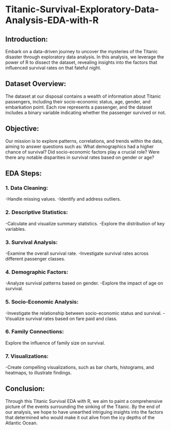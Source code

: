 # Titanic-Survival-Exploratory-Data-Analysis-EDA-with-R

## Introduction:
Embark on a data-driven journey to uncover the mysteries of the Titanic disaster through exploratory data analysis. In this analysis, 
we leverage the power of R to dissect the dataset, revealing insights into the factors that influenced survival rates on that fateful night.

## Dataset Overview:
The dataset at our disposal contains a wealth of information about Titanic passengers, including their socio-economic status, age, gender, and 
embarkation point. Each row represents a passenger, and the dataset includes a binary variable indicating whether the passenger survived or not.

## Objective:
Our mission is to explore patterns, correlations, and trends within the data, aiming to answer questions such as: What demographics had a higher 
chance of survival? Did socio-economic factors play a crucial role? Were there any notable disparities in survival rates based on gender or age?

## EDA Steps:

### 1. Data Cleaning:
-Handle missing values.
-Identify and address outliers.

### 2. Descriptive Statistics:
-Calculate and visualize summary statistics.
-Explore the distribution of key variables.

### 3. Survival Analysis:
-Examine the overall survival rate.
-Investigate survival rates across different passenger classes.

### 4. Demographic Factors:
-Analyze survival patterns based on gender.
-Explore the impact of age on survival.


### 5. Socio-Economic Analysis:
-Investigate the relationship between socio-economic status and survival.
-Visualize survival rates based on fare paid and class.

### 6. Family Connections:
Explore the influence of family size on survival.

### 7. Visualizations:
-Create compelling visualizations, such as bar charts, histograms, and heatmaps, to illustrate findings.

## Conclusion:
Through this Titanic Survival EDA with R, we aim to paint a comprehensive picture of the events surrounding the sinking of the Titanic. By the end 
of our analysis, we hope to have unearthed intriguing insights into the factors that determined who would make it out alive from the icy depths of the 
Atlantic Ocean.
